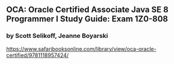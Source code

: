 ## OCA: Oracle Certified Associate Java SE 8 Programmer I Study Guide: Exam 1Z0-808
### by Scott Selikoff, Jeanne Boyarski

https://www.safaribooksonline.com/library/view/oca-oracle-certified/9781118957424/

